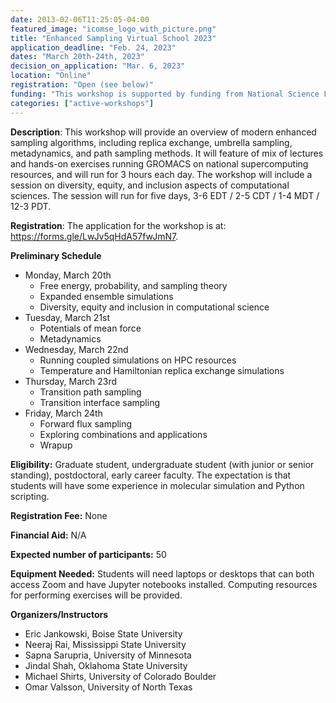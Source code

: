 ```yaml
---
date: 2013-02-06T11:25:05-04:00
featured_image: "icomse_logo_with_picture.png"
title: "Enhanced Sampling Virtual School 2023"
application_deadline: "Feb. 24, 2023"
dates: "March 20th-24th, 2023"
decision_on_application: "Mar. 6, 2023"
location: "Online"
registration: "Open (see below)"
funding: "This workshop is supported by funding from National Science Foundation Office of Advanced Cyberinfrastructure"
categories: ["active-workshops"]
---
```


**Description**: This workshop will provide an overview of modern enhanced sampling algorithms, including replica exchange, umbrella sampling, metadynamics, and path sampling methods.  It will feature of mix of lectures and hands-on exercises running GROMACS on national supercomputing resources, and will run for 3 hours each day. The workshop will include a session on diversity, equity, and inclusion aspects of computational sciences. The session will run for five days, 3-6 EDT / 2-5 CDT / 1-4 MDT / 12-3 PDT.  

**Registration**:
The application for the workshop is at: https://forms.gle/LwJv5qHdA57fwJmN7.

**Preliminary Schedule**
- Monday, March 20th
  - Free energy, probability, and sampling theory
  - Expanded ensemble simulations
  - Diversity, equity and inclusion in computational science
- Tuesday, March 21st
  - Potentials of mean force 
  - Metadynamics 
- Wednesday, March 22nd
  - Running coupled simulations on HPC resources
  - Temperature and Hamiltonian replica exchange simulations
- Thursday, March 23rd
  - Transition path sampling
  - Transition interface sampling
- Friday, March 24th
  - Forward flux sampling 
  - Exploring combinations and applications
  - Wrapup

**Eligibility:** Graduate student, undergraduate student (with junior or senior standing), postdoctoral, early career faculty. The expectation is that students will have some experience in molecular simulation and Python scripting. 

**Registration Fee:** None 

**Financial Aid:** N/A

**Expected number of participants:** 50

**Equipment Needed:** Students will need laptops or desktops that can both access Zoom and have Jupyter notebooks installed.  Computing resources for performing exercises will be provided.

**Organizers/Instructors**
- Eric Jankowski, Boise State University
- Neeraj Rai, Mississippi State University
- Sapna Sarupria, University of Minnesota 
- Jindal Shah, Oklahoma State University
- Michael Shirts, University of Colorado Boulder
- Omar Valsson, University of North Texas

